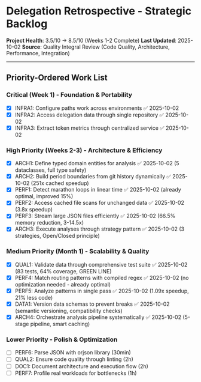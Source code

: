 # Delegation Retrospective - Strategic Backlog

**Project Health**: 3.5/10 → 8.5/10 (Weeks 1-2 Complete)
**Last Updated**: 2025-10-02
**Source**: Quality Integral Review (Code Quality, Architecture, Performance, Integration)

---

## Priority-Ordered Work List

### Critical (Week 1) - Foundation & Portability

- [x] INFRA1: Configure paths work across environments ✅ 2025-10-02
- [x] INFRA2: Access delegation data through single repository ✅ 2025-10-02
- [x] INFRA3: Extract token metrics through centralized service ✅ 2025-10-02

### High Priority (Weeks 2-3) - Architecture & Efficiency

- [x] ARCH1: Define typed domain entities for analysis ✅ 2025-10-02 (5 dataclasses, full type safety)
- [x] ARCH2: Build period boundaries from git history dynamically ✅ 2025-10-02 (251x cached speedup)
- [x] PERF1: Detect marathon loops in linear time ✅ 2025-10-02 (already optimal, improved 15%)
- [x] PERF2: Access cached file scans for unchanged data ✅ 2025-10-02 (3.8x speedup)
- [x] PERF3: Stream large JSON files efficiently ✅ 2025-10-02 (66.5% memory reduction, 3-14.5x)
- [x] ARCH3: Execute analyses through strategy pattern ✅ 2025-10-02 (3 strategies, Open/Closed principle)

### Medium Priority (Month 1) - Scalability & Quality

- [x] QUAL1: Validate data through comprehensive test suite ✅ 2025-10-02 (83 tests, 64% coverage, GREEN LINE)
- [x] PERF4: Match routing patterns with compiled regex ✅ 2025-10-02 (no optimization needed - already optimal)
- [x] PERF5: Analyze patterns in single pass ✅ 2025-10-02 (1.09x speedup, 21% less code)
- [x] DATA1: Version data schemas to prevent breaks ✅ 2025-10-02 (semantic versioning, compatibility checks)
- [x] ARCH4: Orchestrate analysis pipeline systematically ✅ 2025-10-02 (5-stage pipeline, smart caching)

### Lower Priority - Polish & Optimization

- [ ] PERF6: Parse JSON with orjson library (30min)
- [ ] QUAL2: Ensure code quality through linting (2h)
- [ ] DOC1: Document architecture and execution flow (2h)
- [ ] PERF7: Profile real workloads for bottlenecks (1h)
